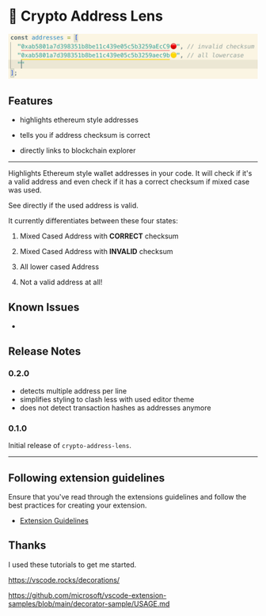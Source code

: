 # 🔭 Crypto Address Lens

![demo](https://raw.githubusercontent.com/peetzweg/vscode-crypto-address-lens/main/demo.gif)

## Features

+ highlights ethereum style addresses

+ tells you if address checksum is correct

+ directly links to blockchain explorer

---

Highlights Ethereum style wallet addresses in your code. It will check if it's a valid address and even check if it has a correct checksum if mixed case was used.

See directly if the used address is valid.

It currently differentiates between these four states:

 1. Mixed Cased Address with **CORRECT** checksum

 2. Mixed Cased Address with **INVALID** checksum

 3. All lower cased Address

 4. Not a valid address at all!
<!--
## Extension Settings

* `myExtension.enable`: Enable/disable this extension.
* `myExtension.thing`: Set to `blah` to do something. -->

## Known Issues

-

## Release Notes


### 0.2.0

+ detects multiple address per line
+ simplifies styling to clash less with used editor theme
+ does not detect transaction hashes as addresses anymore

### 0.1.0

Initial release of `crypto-address-lens`.

---

## Following extension guidelines

Ensure that you've read through the extensions guidelines and follow the best practices for creating your extension.

* [Extension Guidelines](https://code.visualstudio.com/api/references/extension-guidelines)


## Thanks

I used these tutorials to get me started.

https://vscode.rocks/decorations/

https://github.com/microsoft/vscode-extension-samples/blob/main/decorator-sample/USAGE.md


